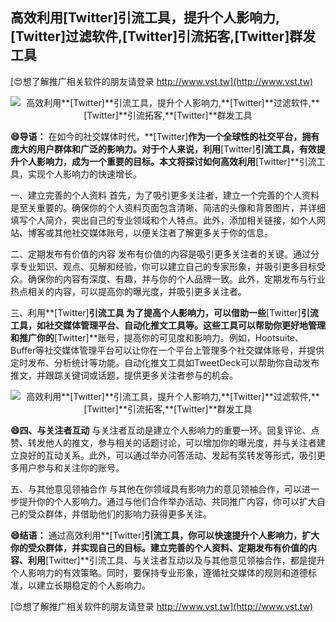 ## **高效利用**[Twitter]**引流工具，提升个人影响力,**[Twitter]**过滤软件,**[Twitter]**引流拓客,**[Twitter]**群发工具**

[😍想了解推广相关软件的朋友请登录 http://www.vst.tw](http://www.vst.tw)

 <center><img src="https://vst.tw/MP4/tuiguang/png/6.png" alt="高效利用**[Twitter]**引流工具，提升个人影响力,**[Twitter]**过滤软件,**[Twitter]**引流拓客,**[Twitter]**群发工具"></center>

**😄导语：**
在如今的社交媒体时代，**[Twitter]**作为一个全球性的社交平台，拥有庞大的用户群体和广泛的影响力。对于个人来说，利用**[Twitter]**引流工具，有效提升个人影响力，成为一个重要的目标。本文将探讨如何高效利用**[Twitter]**引流工具，实现个人影响力的快速增长。

一、建立完善的个人资料
首先，为了吸引更多关注者，建立一个完善的个人资料是至关重要的。确保你的个人资料页面包含清晰、简洁的头像和背景图片，并详细填写个人简介，突出自己的专业领域和个人特点。此外，添加相关链接，如个人网站、博客或其他社交媒体账号，以便关注者了解更多关于你的信息。

二、定期发布有价值的内容
发布有价值的内容是吸引更多关注者的关键。通过分享专业知识、观点、见解和经验，你可以建立自己的专家形象，并吸引更多目标受众。确保你的内容有深度、有趣，并与你的个人品牌一致。此外，定期发布与行业热点相关的内容，可以提高你的曝光度，并吸引更多关注者。

三、利用**[Twitter]**引流工具
为了提高个人影响力，可以借助一些**[Twitter]**引流工具，如社交媒体管理平台、自动化推文工具等。这些工具可以帮助你更好地管理和推广你的**[Twitter]**账号，提高你的可见度和影响力。例如，Hootsuite、Buffer等社交媒体管理平台可以让你在一个平台上管理多个社交媒体账号，并提供定时发布、分析统计等功能。自动化推文工具如TweetDeck可以帮助你自动发布推文，并跟踪关键词或话题，提供更多关注者参与的机会。

 <center><img src="https://vst.tw/MP4/tuiguang/png/1.png" alt="高效利用**[Twitter]**引流工具，提升个人影响力,**[Twitter]**过滤软件,**[Twitter]**引流拓客,**[Twitter]**群发工具"></center>

**😄四、与关注者互动**
与关注者互动是建立个人影响力的重要一环。回复评论、点赞、转发他人的推文，参与相关的话题讨论，可以增加你的曝光度，并与关注者建立良好的互动关系。此外，可以通过举办问答活动、发起有奖转发等形式，吸引更多用户参与和关注你的账号。

五、与其他意见领袖合作
与其他在你领域具有影响力的意见领袖合作，可以进一步提升你的个人影响力。通过与他们合作举办活动、共同推广内容，你可以扩大自己的受众群体，并借助他们的影响力获得更多关注。

**😄结语：**
通过高效利用**[Twitter]**引流工具，你可以快速提升个人影响力，扩大你的受众群体，并实现自己的目标。建立完善的个人资料、定期发布有价值的内容、利用**[Twitter]**引流工具、与关注者互动以及与其他意见领袖合作，都是提升个人影响力的有效策略。同时，要保持专业形象，遵循社交媒体的规则和道德标准，以建立长期稳定的个人影响力。

[😍想了解推广相关软件的朋友请登录 http://www.vst.tw](http://www.vst.tw)



